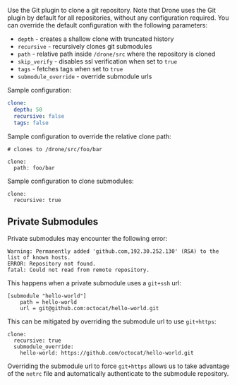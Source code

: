 Use the Git plugin to clone a git repository. Note that Drone uses the Git plugin
by default for all repositories, without any configuration required. You can override
the default configuration with the following parameters:

* `depth` - creates a shallow clone with truncated history
* `recursive` - recursively clones git submodules
* `path` - relative path inside `/drone/src` where the repository is cloned
* `skip_verify` - disables ssl verification when set to `true`
* `tags` - fetches tags when set to `true`
* `submodule_override` - override submodule urls

Sample configuration:

```yaml
clone:
  depth: 50
  recursive: false
  tags: false
```

Sample configuration to override the relative clone path:

```
# clones to /drone/src/foo/bar

clone:
  path: foo/bar
```

Sample configuration to clone submodules:

```
clone:
  recursive: true
```

## Private Submodules

Private submodules may encounter the following error:

```
Warning: Permanently added 'github.com,192.30.252.130' (RSA) to the list of known hosts.
ERROR: Repository not found.
fatal: Could not read from remote repository.
```

This happens when a private submodule uses a `git+ssh` url:

```
[submodule "hello-world"]
    path = hello-world
    url = git@github.com:octocat/hello-world.git
```

This can be mitigated by overriding the submodule url to use `git+https`:

```
clone:
  recursive: true
  submodule_override:
    hello-world: https://github.com/octocat/hello-world.git
```

Overriding the submodule url to force `git+https` allows us to take advantage of the `netrc` file and automatically authenticate to the submodule repository.